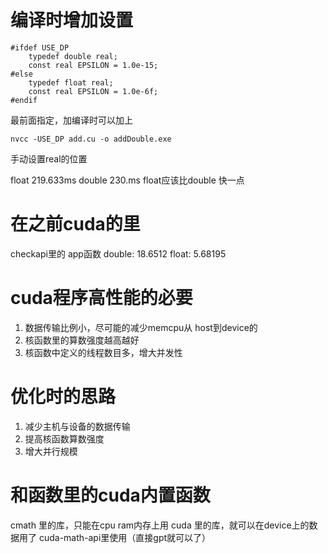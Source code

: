 # 编译时增加设置

```
#ifdef USE_DP
    typedef double real;
    const real EPSILON = 1.0e-15;
#else
    typedef float real;
    const real EPSILON = 1.0e-6f;
#endif
```

最前面指定，加编译时可以加上

```
nvcc -USE_DP add.cu -o addDouble.exe  
```
手动设置real的位置

float 219.633ms
double 230.ms
float应该比double 快一点


# 在之前cuda的里

checkapi里的 app函数
double: 18.6512
float: 5.68195

# cuda程序高性能的必要
1. 数据传输比例小，尽可能的减少memcpu从 host到device的
2. 核函数里的算数强度越高越好
3. 核函数中定义的线程数目多，增大并发性

# 优化时的思路
1. 减少主机与设备的数据传输
2. 提高核函数算数强度
3. 增大并行规模

# 和函数里的cuda内置函数
cmath 里的库，只能在cpu ram内存上用
cuda 里的库，就可以在device上的数据用了
cuda-math-api里使用（直接gpt就可以了）